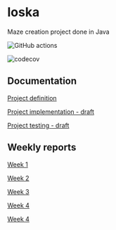 # loska

Maze creation project done in Java

![GitHub actions](https://github.com/koedi/tira-loska/workflows/Java%20CI%20with%20Gradle/badge.svg)

![codecov](https://codecov.io/gh/koedi/tira-loska/branch/main/graph/badge.svg?token=2C8QYF8DPV)


## Documentation

[Project definition](https://github.com/koedi/tira-loska/blob/main/documentation/definition.md)

[Project implementation - draft](https://github.com/koedi/tira-loska/blob/main/documentation/implementation.md)

[Project testing - draft](https://github.com/koedi/tira-loska/blob/main/documentation/testing.md)
[]()



## Weekly reports

[Week 1](https://github.com/koedi/tira-loska/blob/main/documentation/week1.md)

[Week 2](https://github.com/koedi/tira-loska/blob/main/documentation/week2.md)

[Week 3](https://github.com/koedi/tira-loska/blob/main/documentation/week3.md)

[Week 4](https://github.com/koedi/tira-loska/blob/main/documentation/week4.md)

[Week 4](https://github.com/koedi/tira-loska/blob/main/documentation/week5.md)
